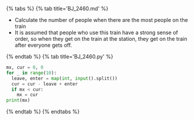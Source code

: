 {% tabs %}
{% tab title='BJ_2460.md' %}

* Calculate the number of people when there are the most people on the train
* It is assumed that people who use this train have a strong sense of order, so when they get on the train at the station, they get on the train after everyone gets off.

{% endtab %}
{% tab title='BJ_2460.py' %}

```py
mx, cur = 0, 0
for _ in range(10):
  leave, enter = map(int, input().split())
  cur = cur - leave + enter
  if mx < cur:
    mx = cur
print(mx)
```

{% endtab %}
{% endtabs %}